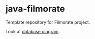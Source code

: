 # java-filmorate
Template repository for Filmorate project.

Look at [database diagram](https://github.com/farukshin-n/java-filmorate/blob/main/schaema_db_filmorate.jpeg).
